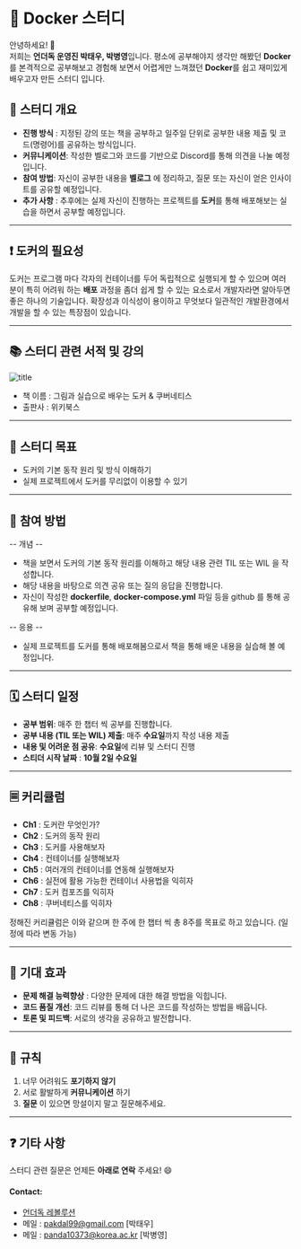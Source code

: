 # 🐋 Docker 스터디

안녕하세요! 👋  
저희는 **언더독 운영진 박태우, 박병영**입니다. 평소에 공부해야지 생각만 해봤던 **Docker** 를 본격적으로 공부해보고 경험해 보면서 어렵게만 느껴졌던 **Docker**를 쉽고 재미있게 배우고자 만든 스터디 입니다.

## 📌 스터디 개요

- **진행 방식** : 지정된 강의 또는 책을 공부하고 일주일 단위로 공부한 내용 제출 및 코드(명령어)를 공유하는 방식입니다.
- **커뮤니케이션**: 작성한 벨로그와 코드를 기반으로 Discord를 통해 의견을 나눌 예정입니다.
- **참여 방법**: 자신이 공부한 내용을 **벨로그** 에 정리하고, 질문 또는 자신이 얻은 인사이트를 공유할 예정입니다.
- **추가 사항** : 추후에는 실제 자신이 진행하는 프로젝트를 **도커**를 통해 배포해보는 실습을 하면서 공부할 예정입니다.

---

## ❗ 도커의 필요성
도커는 프로그램 마다 각자의 컨테이너를 두어 독립적으로 실행되게 할 수 있으며 여러분이 특히 어려워 하는 **배포** 과정을 좀더 쉽게 할 수 있는 요소로서 개발자라면 알아두면 좋은 하나의 기술입니다. 확장성과 이식성이 용이하고 무엇보다 일관적인 개발환경에서 개발을 할 수 있는 특장점이 있습니다.


---

## 📚 스터디 관련 서적 및 강의

![title](https://image.yes24.com/goods/108431011/XL)   

- 책 이름 : 그림과 실습으로 배우는 도커 & 쿠버네티스 
- 출판사 : 위키북스
---

## 🎯 스터디 목표
- 도커의 기본 동작 원리 및 방식 이해하기
- 실제 프로젝트에서 도커를 무리없이 이용할 수 있기

---

## 📝 참여 방법

-- 개념 --
* 책을 보면서 도커의 기본 동작 원리를 이해하고 해당 내용 관련 TIL 또는 WIL 을 작성합니다.
* 해당 내용을 바탕으로 의견 공유 또는 질의 응답을 진행합니다.
* 자신이 작성한 **dockerfile**, **docker-compose.yml** 파일 등을 github 를 통해 공유해 보며 공부할 예정입니다.

-- 응용 --
* 실제 프로젝트를 도커를 통해 배포해봄으로서 책을 통해 배운 내용을 실습해 볼 예정입니다.


---

## 🗓 스터디 일정

- **공부 범위**: 매주 한 챕터 씩 공부를 진행합니다.
- **공부 내용 (TIL 또는 WIL) 제출**: 매주 **수요일**까지 작성 내용 제출
- **내용 및 어려운 점 공유**: **수요일**에 리뷰 및 스터디 진행
- **스티더 시작 날짜** : **10월 2일 수요일**

---
## 🗏 커리큘럼

- **Ch1** : 도커란 무엇인가?
- **Ch2** : 도커의 동작 원리
- **Ch3** : 도커를 사용해보자
- **Ch4** : 컨테이너를 실행해보자
- **Ch5** : 여러개의 컨테이너를 연동해 실행해보자
- **Ch6** : 실전에 활용 가능한 컨테이너 사용법을 익히자
- **Ch7** : 도커 컴포즈를 익히자
- **Ch8** : 쿠버네티스를 익히자


정해진 커리큘럼은 이와 같으며 한 주에 한 챕터 씩 총 8주를 목표로 하고 있습니다. (일정에 따라 변동 가능)


---

## 🎉 기대 효과

- **문제 해결 능력향상** : 다양한 문제에 대한 해결 방법을 익힙니다.
- **코드 품질 개선**: 코드 리뷰를 통해 더 나은 코드를 작성하는 방법을 배웁니다.
- **토론 및 피드백**: 서로의 생각을 공유하고 발전합니다.

---

## 📜 규칙

1. 너무 어려워도 **포기하지 않기**
2. 서로 활발하게 **커뮤니케이션** 하기
3. **질문** 이 있으면 망설이지 말고 질문해주세요.


---

## ❓ 기타 사항

스터디 관련 질문은 언제든 **아래로 연락** 주세요! 😄

#### Contact:
- [언더독 레볼루션](https://udr.oopy.io/)
- 메일 : pakdal99@gmail.com [박태우]
- 메일 : panda10373@korea.ac.kr [박병영]
